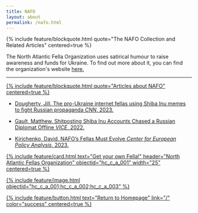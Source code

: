 ```yaml
---
title: NAFO
layout: about
permalink: /nafo.html
---
```

{% include feature/blockquote.html quote="The NAFO Collection and Related Articles" centered=true %}

The North Atlantic Fella Organization uses satirical humour to raise awareness 
and funds for Ukraine. To find out more about it, you can find the organization's 
website <a href="https://nafo-ofan.org/en-ca">here.

---

{% include feature/blockquote.html quote="Articles about NAFO" centered=true %}


- Dougherty, Jill. The pro-Ukraine internet fellas using Shiba Inu memes to fight Russian propaganda<a href=https://www.cnn.com/2023/07/11/europe/ukraine-nafo-russian-trolls-intl/index.html> *CNN*, 2023.

- Gault, Matthew. Shitposting Shiba Inu Accounts Chased a Russian Diplomat Offline<a href="https://www.vice.com/en/article/shitposting-shiba-inu-accounts-chased-a-russian-diplomat-offline/">  *VICE*, 2022.

- Kirichenko, David. NAFO’s Fellas Must Evolve<a href="https://cepa.org/article/nafos-fellas-must-evolve/"> *Center for European Policy Analysis*, 2023.


{% include feature/card.html text="Get your own Fella!" header="North Atlantic Fellas Organization" objectid="hc_c_a_001" width="25" centered=true %}




{% include feature/image.html objectid="hc_c_a_001;hc_c_a_002;hc_c_a_003" %}



{% include feature/button.html text="Return to Homepage" link="/" color="success" centered=true %}